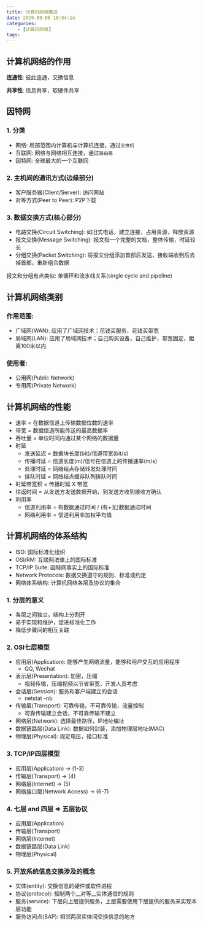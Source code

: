 ```yaml
---
title: 计算机网络概述
date: 2019-09-06 10:54:14
categories: 
    - [计算机网络]
tags:
---
```

## 计算机网络的作用
__连通性__: 彼此连通，交换信息

__共享性__: 信息共享，软硬件共享

## 因特网
### 1. 分类
- 网络: 局部范围内计算机与计算机连接，通过`交换机`
- 互联网: 网络与网络相互连接，通过`路由器`
- 因特网: 全球最大的一个互联网

### 2. 主机间的通讯方式(边缘部分)
- 客户服务器(Client/Server): 访问网站
- 对等方式(Peer to Peer): P2P下载

### 3. 数据交换方式(核心部分)
- 电路交换(Circuit Switching): 如旧式电话，建立连接，占用资源，释放资源
- 报文交换(Message Switching): 报文指一个完整的文档，整体传输，时延较长
- 分组交换(Packet Switching): 将报文分组添加首部后发送，接收端收到后去掉首部，重新组合数据

报文和分组有点类似: 单循环和流水线关系(single cycle and pipeline)

## 计算机网络类别
### 作用范围:
- 广域网(WAN): 应用了广域网技术；花钱买服务，花钱买带宽
- 局域网(LAN): 应用了局域网技术；自己购买设备，自己维护，带宽固定，距离100米以内

### 使用者:
- 公用网(Public Network)
- 专用网(Private Network)

## 计算机网络的性能
- 速率 = 在数据信道上传输数据位数的速率
- 带宽 = 数据信道所能传送的最高数据率
- 吞吐量 = 单位时间内通过某个网络的数据量
- 时延
    + 发送延迟 = 数据块长度(bit)/信道带宽(bit/s)
    + 传播时延 = 信道长度(m)/信号在信道上的传播速率(m/s)
    + 处理时延 = 网络结点存储转发处理时间
    + 排队时延 = 网络结点缓存队列排队时间
- 时延带宽积 = 传播时延 X 带宽
- 往返时间 = 从发送方发送数据开始，到发送方收到接收方确认
- 利用率
    + 信道利用率 = 有数据通过时间 / (有+无)数据通过时间
    + 网络利用率 = 信道利用率加权平均值

## 计算机网络的体系结构

- ISO: 国际标准化组织
- OSI/RM: 互联网法律上的国际标准
- TCP/IP Suite: 因特网事实上的国际标准
- Network Protocols: 数据交换遵守的规则、标准或约定
- 网络体系结构: 计算机网络各层及协议的集合

### 1. 分层的意义
- 各层之间独立，结构上分割开
- 易于实现和维护，促进标准化工作
- 降低步骤间的相互关联

### 2. OSI七层模型
- 应用层(Application): 能够产生网络流量，能够和用户交互的应用程序
    + QQ, Wechat
- 表示层(Presentation): 加密，压缩
    + 视频传输，压缩视频以节省带宽，开发人员考虑
- 会话层(Session): 服务和客户端建立的会话
    + netstat -nb
- 传输层(Transport): 可靠传输，不可靠传输，流量控制
    + 可靠传输建立会话，不可靠传输不建立
- 网络层(Network): 选择最佳路径，IP地址编址
- 数据链路层(Data Link): 数据如何封装，添加物理层地址(MAC)
- 物理层(Physical): 规定电压，接口标准

### 3. TCP/IP四层模型
- 应用层(Application) -> (1-3)
- 传输层(Transport) -> (4)
- 网络层(Internet) -> (5)
- 网络接口层(Network Access) -> (6-7)

### 4. 七层 and 四层 => 五层协议
- 应用层(Application)
- 传输层(Transport)
- 网络层(Internet)
- 数据链路层(Data Link)
- 物理层(Physical)

### 5. 开放系统信息交换涉及的概念
- 实体(entity): 交换信息的硬件或软件进程
- 协议(protocol): 控制两个__对等__实体通信的规则
- 服务(service): 下层向上层提供服务，上层需要使用下层提供的服务来实现本层功能
- 服务访问点(SAP): 相邻两层实体间交换信息的地方